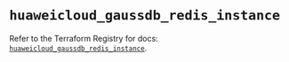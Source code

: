# `huaweicloud_gaussdb_redis_instance`

Refer to the Terraform Registry for docs: [`huaweicloud_gaussdb_redis_instance`](https://registry.terraform.io/providers/huaweicloud/huaweicloud/1.71.1/docs/resources/gaussdb_redis_instance).
